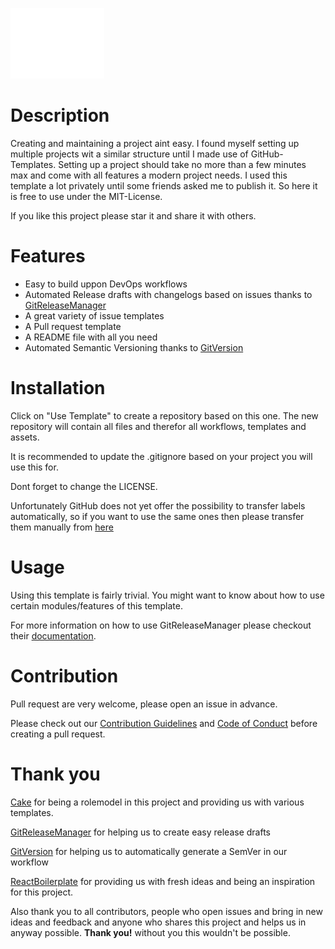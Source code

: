 
![screenshot](Assets/Images/Logo.png)

# Description
Creating and maintaining a project aint easy. I found myself setting up multiple projects wit a similar structure until I made use of GitHub-Templates. Setting up a project should take no more than a few minutes max and come with all features a modern project needs. I used this template a lot privately until some friends asked me to publish it. So here it is free to use under the MIT-License.

If you like this project please star it and share it with others.

<!--
# Screenshots

<p align="center">
  <img src="https://Screenshot.png">
</p>
-->

# Features
- Easy to build uppon DevOps workflows
- Automated Release drafts with changelogs based on issues thanks to [GitReleaseManager](https://github.com/GitTools/GitReleaseManager)
- A great variety of issue templates
- A Pull request template
- A README file with all you need
- Automated Semantic Versioning thanks to [GitVersion](https://github.com/GitTools/GitVersion)

# Installation
Click on "Use Template" to create a repository based on this one.
The new repository will contain all files and therefor all workflows, templates and assets.

It is recommended to update the .gitignore based on your project you will use this for.

Dont forget to change the LICENSE.

Unfortunately GitHub does not yet offer the possibility to transfer labels automatically, so if you want to use the same ones then please transfer them manually from [here](https://github.com/Witteborn/GitHubBoilerplate/labels)

# Usage
Using this template is fairly trivial.
You might want to know about how to use certain modules/features of this template.

For more information on how to use GitReleaseManager please checkout their [documentation](https://gittools.github.io/GitReleaseManager/docs/).

# Contribution
Pull request are very welcome, please open an issue in advance.

Please check out our [Contribution Guidelines](./CONTRIBUTING.md) and [Code of Conduct](./CODE_OF_CONDUCT.md) before creating a pull request.

# Thank you
[Cake](https://github.com/cake-build/cake) for being a rolemodel in this project and providing us with various templates.

[GitReleaseManager](https://github.com/GitTools/GitReleaseManager) for helping us to create easy release drafts

[GitVersion](https://github.com/GitTools/GitVersion) for helping us to automatically generate a SemVer in our workflow

[ReactBoilerplate](https://github.com/react-boilerplate/react-boilerplate) for providing us with fresh ideas and being an inspiration for this project. 

Also thank you to all contributors, people who open issues and bring in new ideas and feedback and anyone who shares this project and helps us in anyway possible.
**Thank you!** without you this wouldn't be possible.
